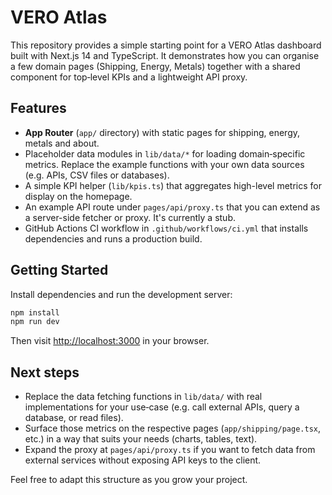 # VERO Atlas

This repository provides a simple starting point for a VERO Atlas dashboard built with Next.js 14 and TypeScript. It demonstrates how you can organise a few domain pages (Shipping, Energy, Metals) together with a shared component for top‑level KPIs and a lightweight API proxy.

## Features

- **App Router** (`app/` directory) with static pages for shipping, energy, metals and about.
- Placeholder data modules in `lib/data/*` for loading domain‑specific metrics. Replace the example functions with your own data sources (e.g. APIs, CSV files or databases).
- A simple KPI helper (`lib/kpis.ts`) that aggregates high-level metrics for display on the homepage.
- An example API route under `pages/api/proxy.ts` that you can extend as a server-side fetcher or proxy. It's currently a stub.
- GitHub Actions CI workflow in `.github/workflows/ci.yml` that installs dependencies and runs a production build.

## Getting Started

Install dependencies and run the development server:

```bash
npm install
npm run dev
```

Then visit [http://localhost:3000](http://localhost:3000) in your browser.

## Next steps

- Replace the data fetching functions in `lib/data/` with real implementations for your use‑case (e.g. call external APIs, query a database, or read files).
- Surface those metrics on the respective pages (`app/shipping/page.tsx`, etc.) in a way that suits your needs (charts, tables, text).
- Expand the proxy at `pages/api/proxy.ts` if you want to fetch data from external services without exposing API keys to the client.

Feel free to adapt this structure as you grow your project.
